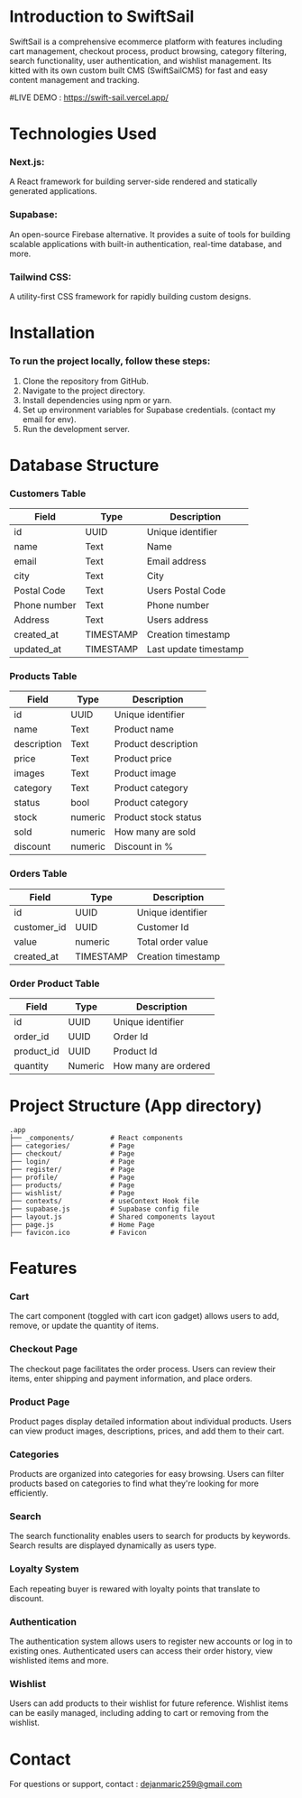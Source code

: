# Introduction to SwiftSail
SwiftSail is a comprehensive ecommerce platform  with features including cart management, checkout process, product browsing, category filtering, search functionality, user authentication, and wishlist management. Its kitted with its own custom built CMS (SwiftSailCMS) for fast and easy content management and tracking.

#LIVE DEMO : https://swift-sail.vercel.app/ 

# Technologies Used
### Next.js: 
A React framework for building server-side rendered and statically generated applications.

### Supabase: 
An open-source Firebase alternative. It provides a suite of tools for building scalable applications with built-in authentication, real-time database, and more.

### Tailwind CSS: 
A utility-first CSS framework for rapidly building custom designs.

# Installation
### To run the project locally, follow these steps:
1. Clone the repository from GitHub.
2. Navigate to the project directory.
3. Install dependencies using npm or yarn.
4. Set up environment variables for Supabase credentials. (contact my email for env).
5. Run the development server.

# Database Structure
### Customers Table

| Field       | Type        | Description           |
|-------------|-------------|-----------------------|
| id          | UUID        | Unique identifier     |
| name        | Text        | Name                  |
| email       | Text        | Email address         |
| city        | Text        | City                  |
| Postal Code | Text        | Users Postal Code     |
| Phone number| Text        | Phone number          |
| Address     | Text        | Users address         |
| created_at  | TIMESTAMP   | Creation timestamp    |
| updated_at  | TIMESTAMP   | Last update timestamp |

### Products Table
| Field       | Type        | Description           |
|-------------|-------------|-----------------------|
| id          | UUID        | Unique identifier     |
| name        | Text        | Product name          |
| description | Text        | Product description   |
| price       | Text        | Product price         |
| images      | Text        | Product image         |
| category    | Text        | Product category      |
| status      | bool        | Product category      |
| stock       | numeric     | Product stock status  |
| sold        | numeric     | How many are sold     |
| discount    | numeric     | Discount in %         |

### Orders Table
| Field       | Type        | Description           |
|-------------|-------------|-----------------------|
| id          | UUID        | Unique identifier     |
| customer_id | UUID        | Customer Id           |
| value       | numeric     | Total order value     |
| created_at  | TIMESTAMP   | Creation timestamp    |

### Order Product Table
| Field       | Type        | Description           |
|-------------|-------------|-----------------------|
| id          | UUID        | Unique identifier     |
| order_id    | UUID        | Order  Id             |
| product_id  | UUID        | Product  Id           |
| quantity    | Numeric     | How many are ordered  |


# Project Structure (App directory)
```plaintext
.app
├── _components/         # React components
├── categories/          # Page
├── checkout/            # Page
├── login/               # Page
├── register/            # Page
├── profile/             # Page
├── products/            # Page
├── wishlist/            # Page
├── contexts/            # useContext Hook file
├── supabase.js          # Supabase config file
├── layout.js            # Shared components layout
├── page.js              # Home Page
├── favicon.ico          # Favicon
```

# Features

### Cart
The cart component (toggled with cart icon gadget) allows users to add, remove, or update the quantity of items.

### Checkout Page
The checkout page facilitates the order process. Users can review their items, enter shipping and payment information, and place orders.

### Product Page
Product pages display detailed information about individual products. Users can view product images, descriptions, prices, and add them to their cart.

### Categories
Products are organized into categories for easy browsing. Users can filter products based on categories to find what they're looking for more efficiently.

### Search
The search functionality enables users to search for products by keywords. Search results are displayed dynamically as users type.

### Loyalty System
Each repeating buyer is rewared with loyalty points that translate to discount.

### Authentication
The authentication system allows users to register new accounts or log in to existing ones. Authenticated users can access their order history, view wishlisted items and more.

### Wishlist
Users can add products to their wishlist for future reference. Wishlist items can be easily managed, including adding to cart or removing from the wishlist.

# Contact
For questions or support, contact : dejanmaric259@gmail.com

